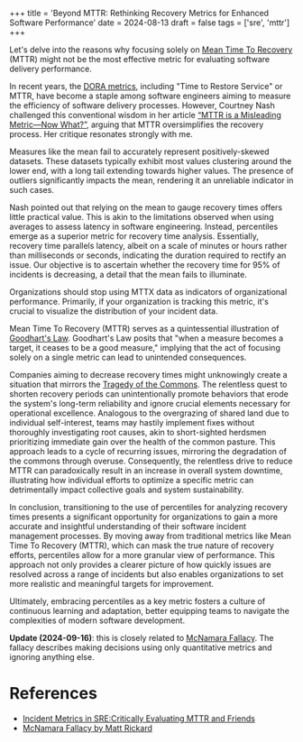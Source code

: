 +++
title = 'Beyond MTTR: Rethinking Recovery Metrics for Enhanced Software Performance'
date = 2024-08-13
draft = false
tags = ['sre', 'mttr']
+++

Let's delve into the reasons why focusing solely on [Mean Time To Recovery](https://en.wikipedia.org/wiki/Mean_time_to_recovery)
(MTTR) might not be the most effective metric for evaluating software delivery performance.

In recent years, the [DORA metrics](https://dora.dev/guides/dora-metrics-four-keys/), including "Time to Restore Service" or MTTR,
have become a staple among software engineers aiming to measure the efficiency of software delivery processes. However, Courtney
Nash challenged this conventional wisdom in her article [“MTTR is a Misleading Metric—Now What?”](https://www.verica.io/blog/mttr-is-a-misleading-metric-now-what/), arguing that MTTR oversimplifies the recovery process. Her critique resonates strongly with me.

Measures like the mean fail to accurately represent positively-skewed datasets. These datasets typically exhibit most values
clustering around the lower end, with a long tail extending towards higher values. The presence of outliers significantly impacts
the mean, rendering it an unreliable indicator in such cases.

Nash pointed out that relying on the mean to gauge recovery times offers little practical value. This is akin to the
limitations observed when using averages to assess latency in software engineering. Instead, percentiles emerge as a
superior metric for recovery time analysis. Essentially, recovery time parallels latency, albeit on a scale of minutes or hours
rather than milliseconds or seconds, indicating the duration required to rectify an issue. Our objective is to ascertain whether
the recovery time for 95% of incidents is decreasing, a detail that the mean fails to illuminate.

Organizations should stop using MTTX data as indicators of organizational performance.
Primarily, if your organization is tracking this metric, it's crucial to visualize the distribution of your incident data.

Mean Time To Recovery (MTTR) serves as a quintessential illustration of [Goodhart's Law](https://en.wikipedia.org/wiki/Goodhart%27s_law).
Goodhart's Law posits that "when a measure becomes a target, it ceases to be a good measure," implying that the act of focusing
solely on a single metric can lead to unintended consequences.

Companies aiming to decrease recovery times might unknowingly create a situation that mirrors the [Tragedy of the Commons](https://en.wikipedia.org/wiki/Tragedy_of_the_commons). The relentless quest to shorten recovery periods can unintentionally promote behaviors
that erode the system's long-term reliability and ignore crucial elements necessary for operational excellence.
Analogous to the overgrazing of shared land due to individual self-interest, teams may hastily implement fixes without thoroughly
investigating root causes, akin to short-sighted herdsmen prioritizing immediate gain over the health of the common pasture.
This approach leads to a cycle of recurring issues, mirroring the degradation of the commons through overuse. Consequently, the
relentless drive to reduce MTTR can paradoxically result in an increase in overall system downtime, illustrating how individual
efforts to optimize a specific metric can detrimentally impact collective goals and system sustainability.

In conclusion, transitioning to the use of percentiles for analyzing recovery times presents a significant opportunity for
organizations to gain a more accurate and insightful understanding of their software incident management processes.
By moving away from traditional metrics like Mean Time To Recovery (MTTR), which can mask the true nature of recovery efforts,
percentiles allow for a more granular view of performance. This approach not only provides a clearer picture of how quickly issues
are resolved across a range of incidents but also enables organizations to set more realistic and meaningful targets for improvement.

Ultimately, embracing percentiles as a key metric fosters a culture of continuous learning and adaptation, better equipping teams
to navigate the complexities of modern software development.

**Update (2024-09-16)**: this is closely related to [McNamara Fallacy](https://en.wikipedia.org/wiki/McNamara_fallacy).
The fallacy describes making decisions using only quantitative metrics and ignoring anything else.

# References

- [Incident Metrics in SRE:Critically Evaluating MTTR and Friends](https://static.googleusercontent.com/media/sre.google/en//static/pdf/IncidentMeticsInSre.pdf)
- [McNamara Fallacy by Matt Rickard](https://matt-rickard.com/mcnamara-fallacy)
